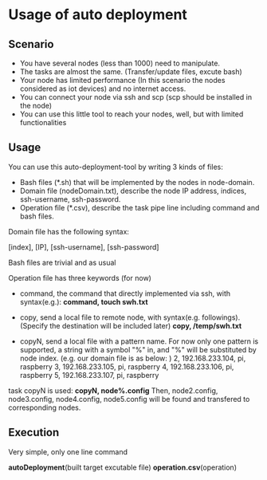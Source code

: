 # Usage of auto deployment
## Scenario

* You have several nodes (less than 1000) need to manipulate.
* The tasks are almost the same. (Transfer/update files, excute bash)
* Your node has limited performance (In this scenario the nodes considered as iot devices) and no internet access.
* You can connect your node via ssh and scp (scp should be installed in the node)
* You can use this little tool to reach your nodes, well, but with limited functionalities

## Usage

You can use this auto-deployment-tool by writing 3 kinds of files:

* Bash files (*.sh) that will be implemented by the nodes in node-domain.
* Domain file (nodeDomain.txt), describe the node IP address, indices, ssh-username, ssh-password.
* Operation file (*.csv), describe the task pipe line including command and bash files.

Domain file has the following syntax:

[index], [IP], [ssh-username], [ssh-password]

Bash files are trivial and as usual

Operation file has three keywords (for now)
* command, the command that directly implemented via ssh, with syntax(e.g.):
**command, touch swh.txt**

* copy, send a local file to remote node, with syntax(e.g. followings). (Specify the destination will be included later)
**copy, /temp/swh.txt**

* copyN, send a local file with a pattern name. For now only one pattern is supported, a string with a symbol "%" in, and "%" will be substituted by node index. (e.g. our domain file is as below: )
2,  192.168.233.104,       pi,     raspberry
3,  192.168.233.105,    pi, raspberry
4,  192.168.233.106,     pi,     raspberry
5,  192.168.233.107,    pi,     raspberry 

task copyN is used:
**copyN, node%.config**
Then, node2.config, node3.config, node4.config, node5.config will be found and transfered to corresponding nodes.

## Execution

Very simple, only one line command

**autoDeployment**(built target excutable file) **operation.csv**(operation)